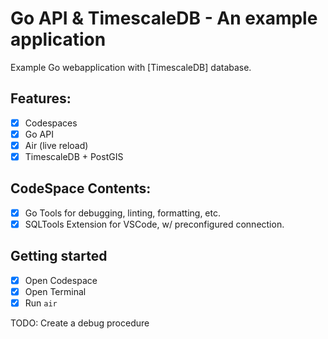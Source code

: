 # Go API & TimescaleDB - An example application
Example Go webapplication with [TimescaleDB] database.

## Features:
- [x] Codespaces
- [x] Go API
- [x] Air (live reload)
- [x] TimescaleDB + PostGIS

## CodeSpace Contents:
- [x] Go Tools for debugging, linting, formatting, etc.
- [x] SQLTools Extension for VSCode, w/ preconfigured connection.

## Getting started
- [x] Open Codespace
- [x] Open Terminal
- [x] Run `air`

TODO: Create a debug procedure